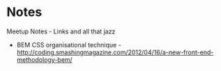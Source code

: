 Notes
=====

Meetup Notes - Links and all that jazz

* BEM CSS organisational technique - http://coding.smashingmagazine.com/2012/04/16/a-new-front-end-methodology-bem/
